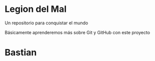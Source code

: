 # Legion del Mal
Un repositorio para conquistar el mundo

Básicamente aprenderemos más sobre Git y GitHub con este proyecto


# Bastian